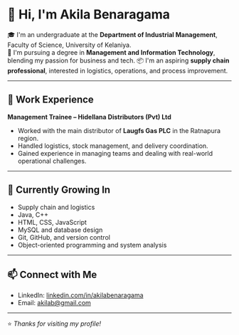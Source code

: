 # 👋 Hi, I'm Akila Benaragama

🎓 I'm an undergraduate at the **Department of Industrial Management**, Faculty of Science, University of Kelaniya.  
🔀 I'm pursuing a degree in **Management and Information Technology**, blending my passion for business and tech.
📦 I'm an aspiring **supply chain professional**, interested in logistics, operations, and process improvement.

---

## 💼 Work Experience

**Management Trainee – Hidellana Distributors (Pvt) Ltd**  
- Worked with the main distributor of **Laugfs Gas PLC** in the Ratnapura region.  
- Handled logistics, stock management, and delivery coordination.  
- Gained experience in managing teams and dealing with real-world operational challenges.

---

## 🌱 Currently Growing In

- Supply chain and logistics  
- Java, C++  
- HTML, CSS, JavaScript  
- MySQL and database design  
- Git, GitHub, and version control  
- Object-oriented programming and system analysis

---

## 📫 Connect with Me

- LinkedIn: [linkedin.com/in/akilabenaragama](https://www.linkedin.com/in/akilabenaragama)  
- Email: [akilab@gmail.com](mailto:akilab@gmail.com)

---

⭐ *Thanks for visiting my profile!*


<!--
**Benaragama-003/Benaragama-003** is a ✨ _special_ ✨ repository because its `README.md` (this file) appears on your GitHub profile.

Here are some ideas to get you started:

- 🔭 I’m currently working on ...
- 🌱 I’m currently learning ...
- 👯 I’m looking to collaborate on ...
- 🤔 I’m looking for help with ...
- 💬 Ask me about ...
- 📫 How to reach me: ...
- 😄 Pronouns: ...
- ⚡ Fun fact: ...
-->
